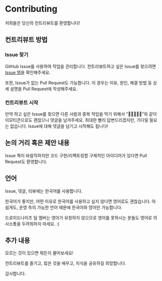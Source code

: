 # Contributing

저희들은 당신의 컨트리뷰트를 환영합니다!

## 컨트리뷰트 방법

### Issue 찾기

GitHub Issue를 사용하여 작업을 관리합니다. 컨트리뷰트하고 싶은 Issue를 찾으려면 [Issue 탭](https://github.com/droidknights/DroidKnights2021_App/issues)을 확인해주세요.

또한, Issue가 없는 Pull Request도 가능합니다. 이 경우는 이유, 원인, 해결 방법 등 상세 설명을 Pull Request에 작성해주세요.

### 컨트리뷰트 시작

만약 하고 싶은 Issue를 찾으면 다른 사람과 중복 작업을 막기 위해서 "🙋‍♀️🙋🙋‍♂️"와 같이 이모티콘으로도 괜찮으니 댓글을 남겨주세요. 최대한 빨리 답변드리겠지만, 기다릴 필요는 없습니다. Issue에 대해 댓글을 남기고 시작해도 됩니다!

## 논의 거리 혹은 제안 내용

Issue 쪽이 바람직하지만 코드 구현/리팩토링할 구체적인 아이디어가 있다면 Pull Request도 환영합니다.

## 언어

Issue, 댓글, 리뷰에는 한국어를 사용합니다.

한국어가 좋지만, 어떤 이유로 한국어를 사용하고 싶지 않다면 영어로도 괜찮습니다.
아쉽게도, 운영 측의 가능한 언어 때문에 한국어와 영어만 가능합니다.

드로이드나이츠 팀 멤버는 영어가 유창하지 않으므로 영어를 못하시는 분들도 영어로 의사소통을 두려워하지 마세요. :)

## 추가 내용

모르는 것이 있으면 뭐든지 물어보세요!

컨트리뷰트를 즐기고, 많은 것을 배우고, 지식을 공유하길 희망합니다.

감사합니다.